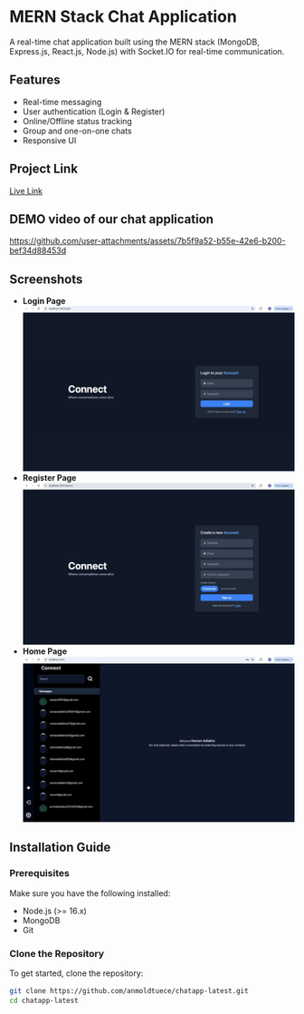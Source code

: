 # MERN Stack Chat Application

A real-time chat application built using the MERN stack (MongoDB, Express.js, React.js, Node.js) with Socket.IO for real-time communication.

## Features
- Real-time messaging
- User authentication (Login & Register)
- Online/Offline status tracking
- Group and one-on-one chats
- Responsive UI

## Project Link
[Live Link](https://stellular-gnome-b5e2ae.netlify.app/)

## DEMO video of our chat application
https://github.com/user-attachments/assets/7b5f9a52-b55e-42e6-b200-bef34d88453d

## Screenshots
- **Login Page**
  ![image alt](https://github.com/anmoldtuece/chatapp-latest/blob/main/WhatsApp%20Image%202025-02-08%20at%2019.27.06_664b602d.jpg?raw=true)
- **Register Page**
  ![image alt](https://github.com/anmoldtuece/chatapp-latest/blob/main/WhatsApp%20Image%202025-02-08%20at%2019.27.06_9bbb16c5.jpg?raw=true)
- **Home Page**
  ![image alt](https://github.com/anmoldtuece/chatapp-latest/blob/main/WhatsApp%20Image%202025-02-08%20at%2019.27.07_bfeab30c.jpg?raw=true)
## Installation Guide

### Prerequisites
Make sure you have the following installed:
- Node.js (>= 16.x)
- MongoDB
- Git

### Clone the Repository
To get started, clone the repository:
```bash
git clone https://github.com/anmoldtuece/chatapp-latest.git
cd chatapp-latest
